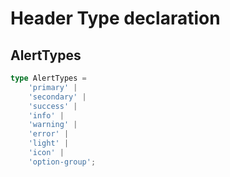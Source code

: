 # Header Type declaration

## AlertTypes

```ts
type AlertTypes =
    'primary' |
    'secondary' |
    'success' |
    'info' |
    'warning' |
    'error' |
    'light' |
    'icon' |
    'option-group';
```